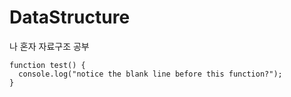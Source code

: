 # DataStructure
나 혼자 자료구조 공부

```
function test() {
  console.log("notice the blank line before this function?");
}
```
